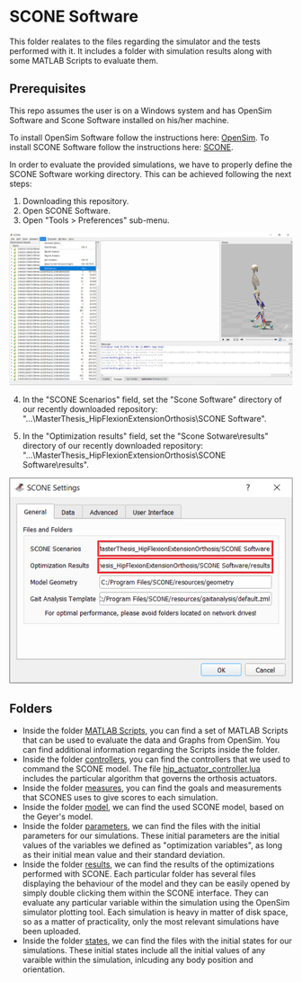 # SCONE Software
This folder realates to the files regarding the simulator and the tests performed with it. It includes a folder with simulation results along with some MATLAB Scripts to evaluate them.  

## Prerequisites
This repo assumes the user is on a Windows system and has OpenSim Software and Scone Software installed on his/her machine.

To install OpenSim Software follow the instructions here: [OpenSim](https://simtk.org/frs/index.php?group_id=91).
To install SCONE Software follow the instructions here: [SCONE](https://scone.software/doku.php).

In order to evaluate the provided simulations, we have to properly define the SCONE Software working directory.
This can be achieved following the next steps:

1) Downloading this repository.
2) Open SCONE Software.
3) Open "Tools > Preferences" sub-menu.

<p align="center">
<img src="https://github.com/pep248/MasterThesis_HipFlexionExtensionOrthosis/blob/main/SCONE%20Software/scone_tools.png">
</p>

4) In the "SCONE Scenarios" field, set the "Scone Software" directory of our recently downloaded repository:
"...\MasterThesis_HipFlexionExtensionOrthosis\SCONE Software".

5) In the "Optimization results" field, set the "Scone Sotware\results" directory of our recently downloaded repository:
"...\MasterThesis_HipFlexionExtensionOrthosis\SCONE Software\results".

<p align="center">
<img src="https://github.com/pep248/MasterThesis_HipFlexionExtensionOrthosis/blob/main/SCONE%20Software/scone_config.png">
</p>


## Folders
* Inside the folder [MATLAB Scripts](https://github.com/pep248/MasterThesis_HipFlexionExtensionOrthosis/tree/main/SCONE%20Software/MATLAB%20Scripts), you can find a set of MATLAB Scripts that can be used to evaluate the data and Graphs from OpenSim. You can find additional information regarding the Scripts inside the folder.
* Inside the folder [controllers](https://github.com/pep248/MasterThesis_HipFlexionExtensionOrthosis/tree/main/SCONE%20Software/controllers), you can find the controllers that we used to command the SCONE model. The file [hip_actuator_controller.lua](https://github.com/pep248/MasterThesis_HipFlexionExtensionOrthosis/blob/main/SCONE%20Software/controllers/hip_actuator_controller.lua) includes the particular algorithm that governs the orthosis actuators.
* Inside the folder [measures](https://github.com/pep248/MasterThesis_HipFlexionExtensionOrthosis/tree/main/SCONE%20Software/measures), you can find the goals and measurements that SCONES uses to give scores to each simulation.
* Inside the folder [model](https://github.com/pep248/MasterThesis_HipFlexionExtensionOrthosis/tree/main/SCONE%20Software/models), we can find the used SCONE model, based on the Geyer's model.
* Inside the folder [parameters](https://github.com/pep248/MasterThesis_HipFlexionExtensionOrthosis/tree/main/SCONE%20Software/parameters), we can find the files with the initial parameters for our simulations. These initial parameters are the initial values of the variables we defined as "optimization variables", as long as their initial mean value and their standard deviation.
* Inside the folder [results](https://github.com/pep248/MasterThesis_HipFlexionExtensionOrthosis/tree/main/SCONE%20Software/results), we can find the results of the optimizations performed with SCONE. Each particular folder has several files displaying the behaviour of the model and they can be easily opened by simply double clicking them within the SCONE interface. They can evaluate any particular variable within the simulation using the OpenSim simulator plotting tool. Each simulation is heavy in matter of disk space, so as a matter of practicality, only the most relevant simulations have been uploaded.
* Inside the folder [states](https://github.com/pep248/MasterThesis_HipFlexionExtensionOrthosis/tree/main/SCONE%20Software/states), we can find  the files with the initial states for our simulations. These initial states include all the initial values of any varaible within the simulation, inlcuding any body position and orientation.
